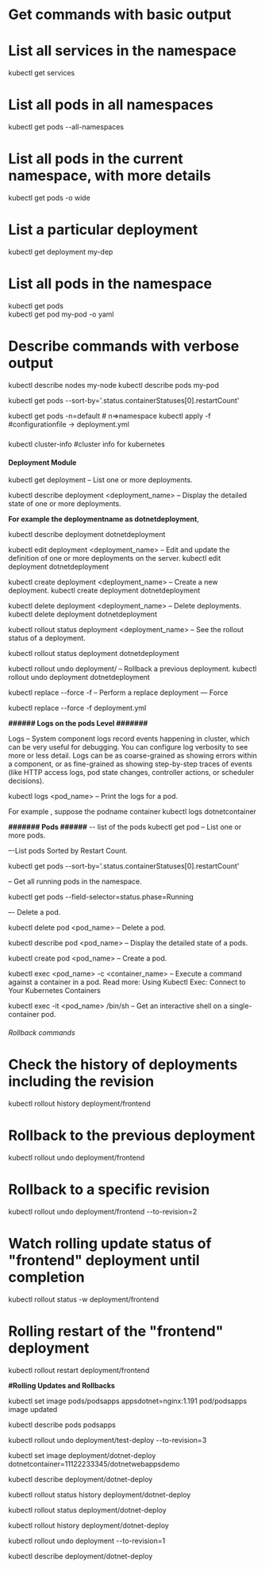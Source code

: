 # Get commands with basic output

# List all services in the namespace
kubectl get services  
# List all pods in all namespaces
kubectl get pods --all-namespaces
 
# List all pods in the current namespace, with more details

kubectl get pods -o wide   

# List a particular deployment

kubectl get deployment my-dep   

# List all pods in the namespace
kubectl get pods                              
kubectl get pod my-pod -o yaml   

# Describe commands with verbose output
kubectl describe nodes my-node
kubectl describe pods my-pod

kubectl get pods --sort-by='.status.containerStatuses[0].restartCount'

kubectl get pods -n=default   # n=>namespace 
kubectl apply -f <configuration file>                            #configurationfile -> deployment.yml

#####
kubectl cluster-info                                             #cluster info for kubernetes 

#### Deployment Module #######
kubectl get deployment – List one or more deployments.



kubectl describe deployment <deployment_name> – Display the detailed state of one or more deployments.

**For example  the deploymentname  as dotnetdeployment**,

kubectl describe deployment dotnetdeployment


kubectl edit deployment <deployment_name> – Edit and update the definition of one or more deployments on the server.
kubectl edit  deployment dotnetdeployment

kubectl create deployment <deployment_name> – Create a new deployment.
kubectl create deployment dotnetdeployment

kubectl delete deployment <deployment_name> – Delete deployments.
kubectl delete deployment dotnetdeployment

kubectl rollout status deployment <deployment_name> – See the rollout status of a deployment.

kubectl rollout status deployment dotnetdeployment

kubectl rollout undo deployment/<deployment name> – Rollback a previous deployment.
kubectl rollout undo deployment dotnetdeployment

kubectl replace --force -f <configuration file> – Perform a replace deployment — Force

kubectl replace --force -f deployment.yml


**###### Logs on the pods Level #######**


Logs – System component logs record events happening in cluster, which can be very useful for debugging. You can configure log verbosity to see more or less detail. Logs can be as coarse-grained as showing errors within a component, or as fine-grained as showing step-by-step traces of events (like HTTP access logs, pod state changes, controller actions, or scheduler decisions).

kubectl logs <pod_name> – Print the logs for a pod.

For example , suppose the  podname container 
kubectl logs dotnetcontainer 


**####### Pods ######**
-- list of the pods 
kubectl get pod – List one or more pods.

 –-List pods Sorted by Restart Count.
 
kubectl get pods --sort-by='.status.containerStatuses[0].restartCount'

– Get all running pods in the namespace.

kubectl get pods --field-selector=status.phase=Running 

–- Delete a pod.

kubectl delete pod <pod_name> – Delete a pod.

kubectl describe pod <pod_name> – Display the detailed state of a pods.

kubectl create pod <pod_name> – Create a pod.

kubectl exec <pod_name> -c <container_name> <command> – Execute a command against a container in a pod. Read more: Using Kubectl Exec: Connect to Your Kubernetes Containers

kubectl exec -it <pod_name> /bin/sh – Get an interactive shell on a single-container pod.

###### Rollback commands   #####

# Check the history of deployments including the revision

kubectl rollout history deployment/frontend 

 # Rollback to the previous deployment
 
kubectl rollout undo deployment/frontend     

# Rollback to a specific revision

kubectl rollout undo deployment/frontend --to-revision=2   

# Watch rolling update status of "frontend" deployment until completion
kubectl rollout status -w deployment/frontend    

 # Rolling restart of the "frontend" deployment
kubectl rollout restart deployment/frontend                    

**#Rolling Updates and Rollbacks**

kubectl set image pods/podsapps appsdotnet=nginx:1.191
pod/podsapps image updated

 kubectl describe pods podsapps


  kubectl rollout undo deployment/test-deploy --to-revision=3
  
 kubectl set image deployment/dotnet-deploy dotnetcontainer=11122233345/dotnetwebappsdemo
 
 kubectl  describe deployment/dotnet-deploy   
 
 kubectl rollout status history deployment/dotnet-deploy
 
 kubectl rollout status  deployment/dotnet-deploy  
 
 kubectl rollout history  deployment/dotnet-deploy
 
 kubectl rollout undo deployment --to-revision=1
 
 kubectl  describe deployment/dotnet-deploy
